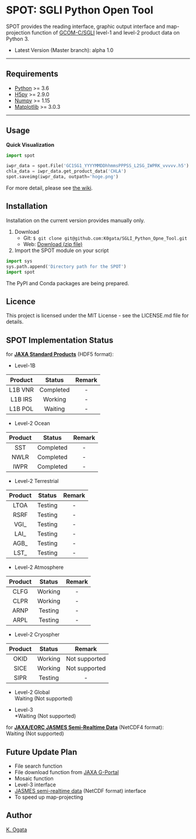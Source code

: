 # SPOT: SGLI Python Open Tool

SPOT provides the reading interface, graphic output interface and 
map-projection function of
[GCOM-C/SGLI](https://suzaku.eorc.jaxa.jp/GCOM_C/index.html) 
level-1 and level-2 product data on Python 3.
* Latest Version (Master branch): alpha 1.0

---

## Requirements
* [Python](https://www.python.org/) >= 3.6
* [H5py](https://www.h5py.org/) >= 2.9.0
* [Numpy](https://www.numpy.org/) >= 1.15
* [Matplotlib](https://matplotlib.org/) >= 3.0.3

***

## Usage

**Quick Visualization**
```python
import spot

iwpr_data = spot.File('GC1SG1_YYYYMMDDhhmmsPPPSS_L2SG_IWPRK_vvvvv.h5')
chla_data = iwpr_data.get_product_data('CHLA')
spot.saveimg(iwpr_data, outpath='hoge.png')
```

For more detail, please see [the wiki](https://github.com/K0gata/SGLI_Python_Open_Tool/wiki).

## Installation
Installation on the current version provides manually only. 


1. Download  
    * Git: `$ git clone git@github.com:K0gata/SGLI_Python_Opne_Tool.git`  
    * Web: [Download (zip file)](https://github.com/K0gata/SGLI_Python_Open_Tool/archive/master.zip)
2. Import the SPOT module on your script

```python
import sys
sys.path.append('Directory path for the SPOT')
import spot
```

The PyPI and Conda packages are being prepared.
 
 ## Licence
This project is licensed under the MIT License - see the LICENSE.md file for details.

## SPOT Implementation Status
for **[JAXA Standard Products](https://suzaku.eorc.jaxa.jp/GCOM_C/data/product_std.html)** (HDF5 format):
* Level-1B
  
|  Product | Status   | Remark |
|:--------:|:--------:|:---------:|
|  L1B VNR | Completed | - |
|  L1B IRS | Working   | - |
|  L1B POL | Waiting   | - |


* Level-2 Ocean
  
|  Product | Status   | Remark |
|:--------:|:--------:|:---------:|
|  SST  | Completed  | - |
|  NWLR | Completed  | - |
|  IWPR | Completed  | - |

* Level-2 Terrestrial
  
|  Product | Status   | Remark |
|:--------:|:--------:|:---------:|
|  LTOA | Testing  | - |
|  RSRF | Testing  | - |
|  VGI_ | Testing  | - |
|  LAI_ | Testing  | - |
|  AGB_ | Testing  | - |
|  LST_ | Testing  | - |

* Level-2 Atmosphere
  
|  Product | Status   | Remark |
|:--------:|:--------:|:---------:|
|  CLFG | Working  | - |
|  CLPR | Working  | - |
|  ARNP | Testing  | - |
|  ARPL | Testing  | - |

* Level-2 Cryospher

|  Product | Status   | Remark |
|:--------:|:--------:|:---------:|
|  OKID | Working  | Not supported |
|  SICE | Working  | Not supported |
|  SIPR | Testing  | - |

* Level-2 Global  
Waiting (Not supported)

* Level-3  
*Waiting (Not supported)

for **[JAXA/EORC JASMES Semi-Realtime Data](https://www.eorc.jaxa.jp/cgi-bin/jasmes/sgli_nrt/index.cgi)** (NetCDF4 format):  
Waiting (Not supported)

## Future Update Plan
* File search function
* File download function from [JAXA G-Portal](https://gportal.jaxa.jp/gpr/)
* Mosaic function
* Level-3 interface
* [JASMES semi-realtime data](https://www.eorc.jaxa.jp/cgi-bin/jasmes/sgli_nrt/index.cgi) 
(NetCDF format) interface
* To speed up map-projecting

## Author
[K. Ogata](https://github.com/K0gata)



